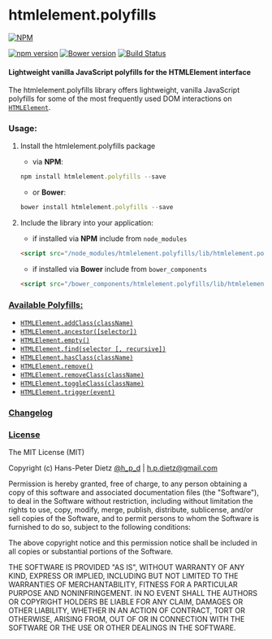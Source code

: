 htmlelement.polyfills
=====================

[![NPM](https://nodei.co/npm/htmlelement.polyfills.png?downloads=true)](https://nodei.co/npm/htmlelement.polyfills/)

[![npm version](https://badge.fury.io/js/htmlelement.polyfills.svg)](http://badge.fury.io/js/htmlelement.polyfills)
[![Bower version](https://badge.fury.io/bo/htmlelement.polyfills.svg)](https://badge.fury.io/bo/htmlelement.polyfills)
[![Build Status](https://travis-ci.org/haensl/htmlelement.polyfills.svg?branch=master)](https://travis-ci.org/haensl/htmlelement.polyfills)


#### Lightweight vanilla JavaScript polyfills for the HTMLElement interface

The htmlelement.polyfills library offers lightweight, vanilla JavaScript polyfills for some of the most frequently used DOM interactions on [`HTMLElement`](https://developer.mozilla.org/en/docs/Web/API/HTMLElement)\.

### Usage:

1.	Install the htmlelement.polyfills package

	-	via **NPM**:

	```javascript
	npm install htmlelement.polyfills --save
	```

	-	or **Bower**:

	```javascript
	bower install htmlelement.polyfills --save
	```

2.	Include the library into your application:

	-	if installed via **NPM** include from `node_modules`

	```html
	<script src="/node_modules/htmlelement.polyfills/lib/htmlelement.polyfills.min.js"></script>
	```

	-	if installed via **Bower** include from `bower_components`

	```html
	<script src="/bower_components/htmlelement.polyfills/lib/htmlelement.polyfills.min.js"></script>
	```

### [Available Polyfills:](docs/API.md)

- [`HTMLElement.addClass(className)`](docs/API.md/#HTMLElement.addClass)
- [`HTMLElement.ancestor([selector])`](docs/API.md/#HTMLElement.ancestor)
- [`HTMLElement.empty()`](docs/API.md/#HTMLElement.empty)
- [`HTMLElement.find(selector [, recursive])`](docs/API.md/#HTMLElement.find)
- [`HTMLElement.hasClass(className)`](docs/API.md/#HTMLElement.hasClass)
- [`HTMLElement.remove()`](docs/API.md/#HTMLElement.remove)
- [`HTMLElement.removeClass(className)`](docs/API.md/#HTMLElement.removeClass)
- [`HTMLElement.toggleClass(className)`](docs/API.md/#HTMLElement.toggleClass)
- [`HTMLElement.trigger(event)`](docs/API.md/#HTMLElement.trigger)

### [Changelog](CHANGELOG.md)

### [License](LICENSE)

The MIT License (MIT)

Copyright (c) Hans-Peter Dietz [@h_p_d](https://twitter.com/h_p_d) | [h.p.dietz@gmail.com](mailto:h.p.dietz@gmail.com)

Permission is hereby granted, free of charge, to any person obtaining a copy of this software and associated documentation files (the "Software"), to deal in the Software without restriction, including without limitation the rights to use, copy, modify, merge, publish, distribute, sublicense, and/or sell copies of the Software, and to permit persons to whom the Software is furnished to do so, subject to the following conditions:

The above copyright notice and this permission notice shall be included in all copies or substantial portions of the Software.

THE SOFTWARE IS PROVIDED "AS IS", WITHOUT WARRANTY OF ANY KIND, EXPRESS OR IMPLIED, INCLUDING BUT NOT LIMITED TO THE WARRANTIES OF MERCHANTABILITY, FITNESS FOR A PARTICULAR PURPOSE AND NONINFRINGEMENT. IN NO EVENT SHALL THE AUTHORS OR COPYRIGHT HOLDERS BE LIABLE FOR ANY CLAIM, DAMAGES OR OTHER LIABILITY, WHETHER IN AN ACTION OF CONTRACT, TORT OR OTHERWISE, ARISING FROM, OUT OF OR IN CONNECTION WITH THE SOFTWARE OR THE USE OR OTHER DEALINGS IN THE SOFTWARE.
